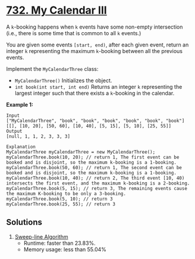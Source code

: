# [732. My Calendar III](https://leetcode.com/problems/my-calendar-iii/)

A `k`-booking happens when `k` events have some non-empty intersection (i.e., there is some time that is common to all `k` events.)

You are given some events `[start, end)`, after each given event, return an integer `k` representing the maximum `k`-booking between all the previous events.

Implement the `MyCalendarThree` class:

- `MyCalendarThree()` Initializes the object.
- `int book(int start, int end)` Returns an integer `k` representing the largest integer such that there exists a `k`-booking in the calendar.

**Example 1:**

```
Input
["MyCalendarThree", "book", "book", "book", "book", "book", "book"]
[[], [10, 20], [50, 60], [10, 40], [5, 15], [5, 10], [25, 55]]
Output
[null, 1, 1, 2, 3, 3, 3]

Explanation
MyCalendarThree myCalendarThree = new MyCalendarThree();
myCalendarThree.book(10, 20); // return 1, The first event can be booked and is disjoint, so the maximum k-booking is a 1-booking.
myCalendarThree.book(50, 60); // return 1, The second event can be booked and is disjoint, so the maximum k-booking is a 1-booking.
myCalendarThree.book(10, 40); // return 2, The third event [10, 40) intersects the first event, and the maximum k-booking is a 2-booking.
myCalendarThree.book(5, 15); // return 3, The remaining events cause the maximum K-booking to be only a 3-booking.
myCalendarThree.book(5, 10); // return 3
myCalendarThree.book(25, 55); // return 3
```

## Solutions
1. [Sweep-line Algorithm](./MyCalendarThree.java)
    - Runtime: faster than 23.83%.
    - Memory usage: less than 55.04%
